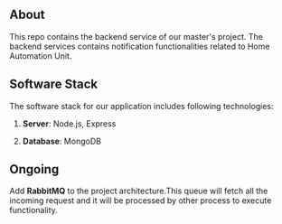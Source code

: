 ## **About**
This repo contains the backend service of our master's project. The backend services contains notification functionalities related to Home Automation Unit.

## **Software Stack**
The software stack for our application includes following technologies:

1. **Server**: Node.js, Express

2. **Database**: MongoDB

## **Ongoing**
Add **RabbitMQ** to the project architecture.This queue will fetch all the incoming request and it will be processed by other process to execute functionality.